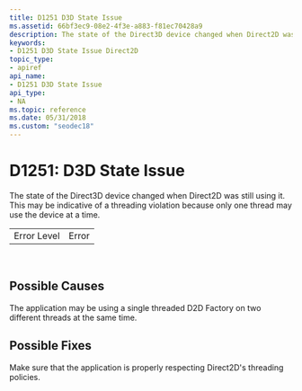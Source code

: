 ```yaml
---
title: D1251 D3D State Issue
ms.assetid: 66bf3ec9-08e2-4f3e-a883-f81ec70428a9
description: The state of the Direct3D device changed when Direct2D was still using it. This may be indicative of a threading violation because only one thread may use the device at a time.
keywords:
- D1251 D3D State Issue Direct2D
topic_type:
- apiref
api_name:
- D1251 D3D State Issue
api_type:
- NA
ms.topic: reference
ms.date: 05/31/2018
ms.custom: "seodec18"
---
```


# D1251: D3D State Issue

The state of the Direct3D device changed when Direct2D was still using it. This may be indicative of a threading violation because only one thread may use the device at a time.



|             |       |
|-------------|-------|
| Error Level | Error |



 

## Possible Causes

The application may be using a single threaded D2D Factory on two different threads at the same time.

## Possible Fixes

Make sure that the application is properly respecting Direct2D's threading policies.

 

 




